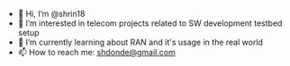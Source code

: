 - 👋 Hi, I’m @shrin18
- 👀 I’m interested in telecom projects related to SW development testbed setup
- 🌱 I’m currently learning about <Open> RAN and it's usage in the real world
- 📫 How to reach me: shdonde@gmail.com

<!---
shrin18/shrin18 is a ✨ special ✨ repository because its `README.md` (this file) appears on your GitHub profile.
You can click the Preview link to take a look at your changes.
--->
